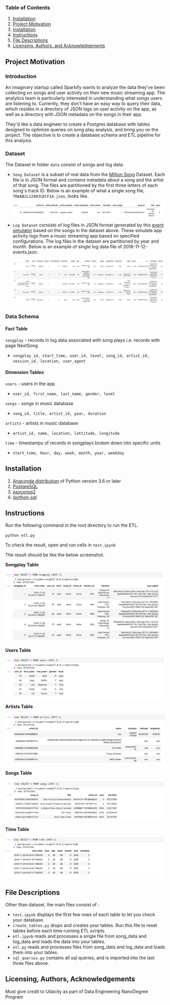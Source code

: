 
### Table of Contents

1. [Installation](#installation)
2. [Project Motivation](#motivation)
3. [Installation](#Installation)
3. [Instructions](#instructions)
4. [File Descriptions](#files)
5. [Licensing, Authors, and Acknowledgements](#licensing)


## Project Motivation<a name="motivation"></a>

### Introduction

An imaginary startup called Sparkify wants to analyze the data they've been collecting on songs and user activity on their new music streaming app. The analytics team is particularly interested in understanding what songs users are listening to. Currently, they don't have an easy way to query their data, which resides in a directory of JSON logs on user activity on the app, as well as a directory with JSON metadata on the songs in their app.

They'd like a data engineer to create a Postgres database with tables designed to optimize queries on song play analysis, and bring you on the project. The objective is to create a database schema and ETL pipeline for this analysis.


### Dataset

The Dataset in folder `data` consist of songs and log data:

- `Song Dataset` is a subset of real data from the [Million Song](https://labrosa.ee.columbia.edu/millionsong/) Dataset. Each file is in JSON format and contains metadata about a song and the artist of that song. The files are partitioned by the first three letters of each song's track ID. Below is an example of what a single song file, `TRAABJL12903CDCF1A.json`, looks like.

  <img src="/img/song_data.png">


- `Log Dataset` consists of log files in JSON format generated by this [event simulator](https://github.com/Interana/eventsim) based on the songs in the dataset above. These simulate app activity logs from a music streaming app based on specified configurations. The log files in the dataset are partitioned by year and month. Below is an example of single log data file of 2018-11-12-events.json.

  <img src="/img/log_data.png">

### Data Schema

#### Fact Table

`songplay` - records in log data associated with song plays i.e. records with page NextSong
- `songplay_id, start_time, user_id, level, song_id, artist_id, session_id, location, user_agent`

#### Dimension Tables

`users` - users in the app
- `user_id, first_name, last_name, gender, level`

`songs` - songs in music database
- `song_id, title, artist_id, year, duration`

`artists` - artists in music database
- `artist_id, name, location, lattitude, longitude`

`time` - timestamps of records in songplays broken down into specific units
- `start_time, hour, day, week, month, year, weekday`


## Installation <a name="installation"></a>

1. [Anaconda distribution](https://www.anaconda.com/distribution/) of Python version 3.6 or later
2. [PostgreSQL](https://www.postgresql.org/)
3. [psycorpg2](http://initd.org/psycopg/docs/install.html)
4. [ipython-sql](https://github.com/catherinedevlin/ipython-sql)


## Instructions<a name="instructions"></a>

Run the following command in the root directory to run the ETL.

`python etl.py`

To check the result, open and run cells in `test.ipynb`

The result should be like the below screenshot.

**Songplay Table**

<img src="/img/songplay_table_example.png">

**Users Table**

<img src="/img/user_table_example.png">

**Artists Table**

<img src="/img/artist_table_example.png">

**Songs Table**

<img src="/img/song_table_example.png">

**Time Table**

<img src="/img/time_table_example.png">

## File Descriptions <a name="files"></a>

Other than dataset, the main files consist of :
- `test.ipynb` displays the first few rows of each table to let you check your database.
- `create_tables.py` drops and creates your tables. Run this file to reset tables before each time running ETL scripts.
- `etl.ipynb` reads and processes a single file from song_data and log_data and loads the data into your tables.
- `etl.py` reads and processes files from song_data and log_data and loads them into your tables.
- `sql_queries.py` contains all sql queries, and is imported into the last three files above.


## Licensing, Authors, Acknowledgements<a name="licensing"></a>

Must give credit to Udacity as part of Data Engineering NanoDegree Program
